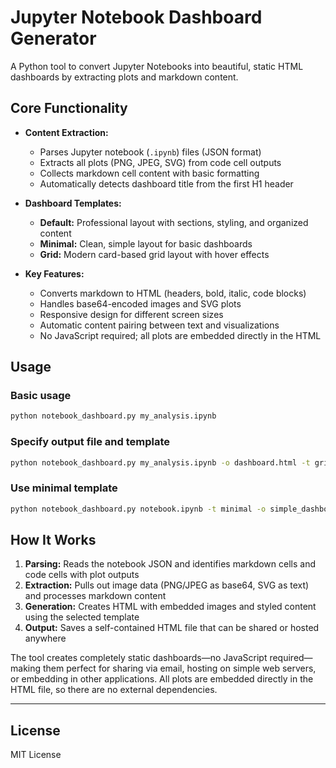 # Jupyter Notebook Dashboard Generator

A Python tool to convert Jupyter Notebooks into beautiful, static HTML dashboards by extracting plots and markdown content.

## Core Functionality

- **Content Extraction:**
  - Parses Jupyter notebook (`.ipynb`) files (JSON format)
  - Extracts all plots (PNG, JPEG, SVG) from code cell outputs
  - Collects markdown cell content with basic formatting
  - Automatically detects dashboard title from the first H1 header

- **Dashboard Templates:**
  - **Default:** Professional layout with sections, styling, and organized content
  - **Minimal:** Clean, simple layout for basic dashboards
  - **Grid:** Modern card-based grid layout with hover effects

- **Key Features:**
  - Converts markdown to HTML (headers, bold, italic, code blocks)
  - Handles base64-encoded images and SVG plots
  - Responsive design for different screen sizes
  - Automatic content pairing between text and visualizations
  - No JavaScript required; all plots are embedded directly in the HTML

## Usage

### Basic usage
```bash
python notebook_dashboard.py my_analysis.ipynb
```

### Specify output file and template
```bash
python notebook_dashboard.py my_analysis.ipynb -o dashboard.html -t grid
```

### Use minimal template
```bash
python notebook_dashboard.py notebook.ipynb -t minimal -o simple_dashboard.html
```

## How It Works

1. **Parsing:** Reads the notebook JSON and identifies markdown cells and code cells with plot outputs
2. **Extraction:** Pulls out image data (PNG/JPEG as base64, SVG as text) and processes markdown content
3. **Generation:** Creates HTML with embedded images and styled content using the selected template
4. **Output:** Saves a self-contained HTML file that can be shared or hosted anywhere

The tool creates completely static dashboards—no JavaScript required—making them perfect for sharing via email, hosting on simple web servers, or embedding in other applications. All plots are embedded directly in the HTML file, so there are no external dependencies.

---

## License
MIT License
